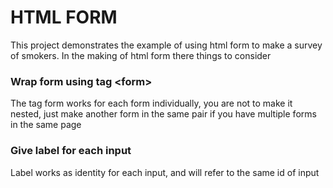 # HTML FORM

This project demonstrates the example of using html form to make a survey of smokers. In the making of html form there things to consider

### Wrap form using tag \<form>
The tag form works for each form individually, you are not to make it nested, just make another form in the same pair if you have multiple forms in the same page

### Give label for each input
Label works as identity for each input, and will refer to the same id of input